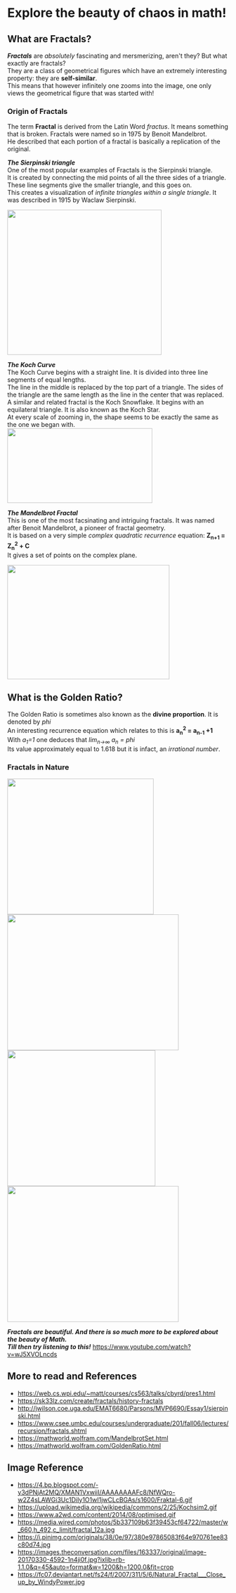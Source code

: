 # Explore the beauty of chaos in math!

## What are Fractals?
***Fractals*** are *absolutely* fascinating and mersmerizing, aren't they? But what exactly are fractals? <br>
They are a class of geometrical figures which have an extremely interesting property: they are **self-similar**. <br>
This means that however infinitely one zooms into the image, one only views the geometrical figure that was started with! <br>

### Origin of Fractals
The term **Fractal** is derived from the Latin Word *fractus*. It means something that is broken. Fractals were named so in 1975 by  Benoit Mandelbrot. <br>
He described that each portion of a fractal is basically a replication of the original.

***The Sierpinski triangle*** <br>
One of the most popular examples of Fractals is the Sierpinski triangle. <br>
It is created by connecting the mid points of all the three sides of a triangle. These line segments give the smaller triangle, and this goes on. <br>
This creates a visualization of *infinite triangles within a single triangle*. It was described in 1915 by Waclaw Sierpinski. <br>

<img src="https://4.bp.blogspot.com/-y3dPNjAt2MQ/XMAN1VxwiiI/AAAAAAAAFc8/NfWQro-w2Z4sLAWGi3Uc1DiIy1O1wI1jwCLcBGAs/s1600/Fraktal-6.gif" width="351" height="330">

***The Koch Curve***<br>
The Koch Curve begins with a straight line. It is divided into three line segments of equal lengths. <br>
The line in the middle is replaced by the top part of a triangle. The sides of the triangle are the same length as the line in the center that was replaced. <br> 
A similar and related fractal is the Koch Snowflake. It begins with an equilateral triangle. It is also known as the Koch Star. <br>
At every scale of zooming in, the shape seems to be exactly the same as the one we began with. <br>
<img src="https://upload.wikimedia.org/wikipedia/commons/2/25/Kochsim2.gif" width="330" height="170">

***The Mandelbrot Fractal*** <br>
This is one of the most facsinating and intriguing fractals. It was named after Benoit Mandelbrot, a pioneer of fractal geometry. <br>
It is based on a very simple *complex quadratic recurrence* equation: **Z<sub>n+1</sub> = Z<sub>n</sub><sup>2</sup> + C** <br>
It gives a set of points on the complex plane.<br>

<img src="https://www.a2wd.com/content/2014/08/optimised.gif" width="369" height="260"> 

## What is the Golden Ratio?
The Golden Ratio is sometimes also known as the **divine proportion**. It is denoted by *phi* <br>
An interesting recurrence equation which relates to this is **a<sub>n</sub><sup>2</sup> = a<sub>n-1</sub> +1** <br>
With *a<sub>1</sub>=1* one deduces that *lim<sub>n->∞</sub> a<sub>n</sub> = phi* <br>
Its value approximately equal to 1.618 but it is infact, an *irrational number*. <br>


### Fractals in Nature

<img src="https://media.wired.com/photos/5b337109b63f39453cf64722/master/w_660,h_492,c_limit/fractal_12a.jpg" width="333" height="309">
 
<img src="https://i.pinimg.com/originals/38/0e/97/380e97865083f64e970761ee83c80d74.jpg" width="390" height="309">
 
<img src="https://images.theconversation.com/files/163337/original/image-20170330-4592-1n4ji0f.jpg?ixlib=rb-1.1.0&q=45&auto=format&w=1200&h=1200.0&fit=crop" width="337" height="309">
 
<img src="https://fc07.deviantart.net/fs24/f/2007/311/5/6/Natural_Fractal___Close_up_by_WindyPower.jpg" width="390" height="309">




***Fractals are beautiful. And there is so much more to be explored about the beauty of Math. <br>
Till then try listening to this!***
https://www.youtube.com/watch?v=wJ5XVOLncds

## More  to read and References
* https://web.cs.wpi.edu/~matt/courses/cs563/talks/cbyrd/pres1.html
* https://sk33lz.com/create/fractals/history-fractals
* http://jwilson.coe.uga.edu/EMAT6680/Parsons/MVP6690/Essay1/sierpinski.html
* https://www.csee.umbc.edu/courses/undergraduate/201/fall06/lectures/recursion/fractals.shtml
* https://mathworld.wolfram.com/MandelbrotSet.html
* https://mathworld.wolfram.com/GoldenRatio.html 

## Image Reference
* https://4.bp.blogspot.com/-y3dPNjAt2MQ/XMAN1VxwiiI/AAAAAAAAFc8/NfWQro-w2Z4sLAWGi3Uc1DiIy1O1wI1jwCLcBGAs/s1600/Fraktal-6.gif
* https://upload.wikimedia.org/wikipedia/commons/2/25/Kochsim2.gif
* https://www.a2wd.com/content/2014/08/optimised.gif
* https://media.wired.com/photos/5b337109b63f39453cf64722/master/w_660,h_492,c_limit/fractal_12a.jpg
* https://i.pinimg.com/originals/38/0e/97/380e97865083f64e970761ee83c80d74.jpg
* https://images.theconversation.com/files/163337/original/image-20170330-4592-1n4ji0f.jpg?ixlib=rb-1.1.0&q=45&auto=format&w=1200&h=1200.0&fit=crop
* https://fc07.deviantart.net/fs24/f/2007/311/5/6/Natural_Fractal___Close_up_by_WindyPower.jpg


